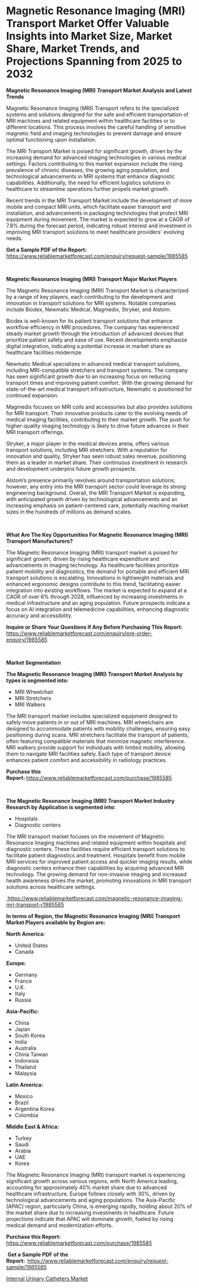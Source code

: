 <p><h1>Magnetic Resonance Imaging (MRI) Transport Market Offer Valuable Insights into Market Size, Market Share, Market Trends, and Projections Spanning from 2025 to 2032</h1></p><p><strong>Magnetic Resonance Imaging (MRI) Transport Market Analysis and Latest Trends</strong></p>
<p><p>Magnetic Resonance Imaging (MRI) Transport refers to the specialized systems and solutions designed for the safe and efficient transportation of MRI machines and related equipment within healthcare facilities or to different locations. This process involves the careful handling of sensitive magnetic field and imaging technologies to prevent damage and ensure optimal functioning upon installation.</p><p>The MRI Transport Market is poised for significant growth, driven by the increasing demand for advanced imaging technologies in various medical settings. Factors contributing to this market expansion include the rising prevalence of chronic diseases, the growing aging population, and technological advancements in MRI systems that enhance diagnostic capabilities. Additionally, the need for efficient logistics solutions in healthcare to streamline operations further propels market growth.</p><p>Recent trends in the MRI Transport Market include the development of more mobile and compact MRI units, which facilitate easier transport and installation, and advancements in packaging technologies that protect MRI equipment during movement. The market is expected to grow at a CAGR of 7.8% during the forecast period, indicating robust interest and investment in improving MRI transport solutions to meet healthcare providers' evolving needs.</p></p>
<p><strong>Get a Sample PDF of the Report:&nbsp;</strong> <a href="https://www.reliablemarketforecast.com/enquiry/request-sample/1985585?utm_campaign=2288&utm_medium=2&utm_source=Github&utm_content=ia&utm_term=05032025&utm_id=magnetic-resonance-imaging-mri-transport">https://www.reliablemarketforecast.com/enquiry/request-sample/1985585</a></p>
<p>&nbsp;</p>
<p><strong>Magnetic Resonance Imaging (MRI) Transport Major Market Players</strong></p>
<p><p>The Magnetic Resonance Imaging (MRI) Transport Market is characterized by a range of key players, each contributing to the development and innovation in transport solutions for MRI systems. Notable companies include Biodex, Newmatic Medical, Magmedix, Stryker, and Alstom.</p><p>Biodex is well-known for its patient transport solutions that enhance workflow efficiency in MRI procedures. The company has experienced steady market growth through the introduction of advanced devices that prioritize patient safety and ease of use. Recent developments emphasize digital integration, indicating a potential increase in market share as healthcare facilities modernize.</p><p>Newmatic Medical specializes in advanced medical transport solutions, including MRI-compatible stretchers and transport systems. The company has seen significant growth due to an increasing focus on reducing transport times and improving patient comfort. With the growing demand for state-of-the-art medical transport infrastructure, Newmatic is positioned for continued expansion.</p><p>Magmedix focuses on MRI coils and accessories but also provides solutions for MRI transport. Their innovative products cater to the evolving needs of medical imaging facilities, contributing to their market growth. The push for higher-quality imaging technology is likely to drive future advances in their MRI transport offerings.</p><p>Stryker, a major player in the medical devices arena, offers various transport solutions, including MRI stretchers. With a reputation for innovation and quality, Stryker has seen robust sales revenue, positioning them as a leader in market share. Their continuous investment in research and development underpins future growth prospects.</p><p>Alstom’s presence primarily revolves around transportation solutions; however, any entry into the MRI transport sector could leverage its strong engineering background. Overall, the MRI Transport Market is expanding, with anticipated growth driven by technological advancements and an increasing emphasis on patient-centered care, potentially reaching market sizes in the hundreds of millions as demand scales.</p></p>
<p>&nbsp;</p>
<p><strong>What Are The Key Opportunities For Magnetic Resonance Imaging (MRI) Transport Manufacturers?</strong></p>
<p><p>The Magnetic Resonance Imaging (MRI) transport market is poised for significant growth, driven by rising healthcare expenditure and advancements in imaging technology. As healthcare facilities prioritize patient mobility and diagnostics, the demand for portable and efficient MRI transport solutions is escalating. Innovations in lightweight materials and enhanced ergonomic designs contribute to this trend, facilitating easier integration into existing workflows. The market is expected to expand at a CAGR of over 6% through 2028, influenced by increasing investments in medical infrastructure and an aging population. Future prospects indicate a focus on AI integration and telemedicine capabilities, enhancing diagnostic accuracy and accessibility.</p></p>
<p><strong>Inquire or Share Your Questions If Any Before Purchasing This Report:</strong> <a href="https://www.reliablemarketforecast.com/enquiry/pre-order-enquiry/1985585?utm_campaign=2288&utm_medium=2&utm_source=Github&utm_content=ia&utm_term=05032025&utm_id=magnetic-resonance-imaging-mri-transport">https://www.reliablemarketforecast.com/enquiry/pre-order-enquiry/1985585</a></p>
<p>&nbsp;</p>
<p><strong>Market Segmentation</strong></p>
<p><strong>The Magnetic Resonance Imaging (MRI) Transport Market Analysis by types is segmented into:</strong></p>
<p><ul><li>MRI Wheelchair</li><li>MRI Stretchers</li><li>MRI Walkers</li></ul></p>
<p><p>The MRI transport market includes specialized equipment designed to safely move patients in or out of MRI machines. MRI wheelchairs are designed to accommodate patients with mobility challenges, ensuring easy positioning during scans. MRI stretchers facilitate the transport of patients, often featuring compatible materials that minimize magnetic interference. MRI walkers provide support for individuals with limited mobility, allowing them to navigate MRI facilities safely. Each type of transport device enhances patient comfort and accessibility in radiology practices.</p></p>
<p><strong>Purchase this Report:&nbsp;</strong><a href="https://www.reliablemarketforecast.com/purchase/1985585?utm_campaign=2288&utm_medium=2&utm_source=Github&utm_content=ia&utm_term=05032025&utm_id=magnetic-resonance-imaging-mri-transport">https://www.reliablemarketforecast.com/purchase/1985585</a></p>
<p>&nbsp;</p>
<p><strong>The Magnetic Resonance Imaging (MRI) Transport Market Industry Research by Application is segmented into:</strong></p>
<p><ul><li>Hospitals</li><li>Diagnostic centers</li></ul></p>
<p><p>The MRI transport market focuses on the movement of Magnetic Resonance Imaging machines and related equipment within hospitals and diagnostic centers. These facilities require efficient transport solutions to facilitate patient diagnostics and treatment. Hospitals benefit from mobile MRI services for improved patient access and quicker imaging results, while diagnostic centers enhance their capabilities by acquiring advanced MRI technology. The growing demand for non-invasive imaging and increased health awareness drives the market, promoting innovations in MRI transport solutions across healthcare settings.</p></p>
<p><a href="https://www.reliablemarketforecast.com/magnetic-resonance-imaging-mri-transport-r1985585?utm_campaign=2288&utm_medium=2&utm_source=Github&utm_content=ia&utm_term=05032025&utm_id=magnetic-resonance-imaging-mri-transport">&nbsp;https://www.reliablemarketforecast.com/magnetic-resonance-imaging-mri-transport-r1985585</a></p>
<p><strong>In terms of Region, the Magnetic Resonance Imaging (MRI) Transport Market Players available by Region are:</strong></p>
<p>
    <p> <strong> North America: </strong>
        <ul>
            <li>United States</li>
            <li>Canada</li>
        </ul>
        </p> 
    <p> <strong> Europe: </strong>
        <ul>
            <li>Germany</li>
            <li>France</li>
            <li>U.K.</li>
            <li>Italy</li>
            <li>Russia</li>
        </ul>
        </p> 
    <p> <strong> Asia-Pacific: </strong>
        <ul>
            <li>China</li>
            <li>Japan</li>
            <li>South Korea</li>
            <li>India</li>
            <li>Australia</li>
            <li>China Taiwan</li>
            <li>Indonesia</li>
            <li>Thailand</li>
            <li>Malaysia</li>
        </ul>
        </p> 
    <p> <strong> Latin America: </strong>
        <ul>
            <li>Mexico</li>
            <li>Brazil</li>
            <li>Argentina Korea</li>
            <li>Colombia</li>
        </ul>
        </p> 
    <p> <strong> Middle East & Africa: </strong>
        <ul>
            <li>Turkey</li>
            <li>Saudi</li>
            <li>Arabia</li>
            <li>UAE</li>
            <li>Korea</li>
        </ul>
    </p>
    </p>
<p><p>The Magnetic Resonance Imaging (MRI) transport market is experiencing significant growth across various regions, with North America leading, accounting for approximately 40% market share due to advanced healthcare infrastructure. Europe follows closely with 30%, driven by technological advancements and aging populations. The Asia-Pacific (APAC) region, particularly China, is emerging rapidly, holding about 20% of the market share due to increasing investments in healthcare. Future projections indicate that APAC will dominate growth, fueled by rising medical demand and modernization efforts.</p></p>
<p><strong>Purchase this Report: </strong><a href="https://www.reliablemarketforecast.com/purchase/1985585?utm_campaign=2288&utm_medium=2&utm_source=Github&utm_content=ia&utm_term=05032025&utm_id=magnetic-resonance-imaging-mri-transport">https://www.reliablemarketforecast.com/purchase/1985585</a></p>
<p>&nbsp;<strong>Get a Sample PDF of the Report:&nbsp;&nbsp;</strong><a href="https://www.reliablemarketforecast.com/enquiry/request-sample/1985585?utm_campaign=2288&utm_medium=2&utm_source=Github&utm_content=ia&utm_term=05032025&utm_id=magnetic-resonance-imaging-mri-transport">https://www.reliablemarketforecast.com/enquiry/request-sample/1985585</a></p>
<p><strong></strong></p>
<p><p><a href="https://github.com/MariaWashington76/Market-Research-Report-List-1/blob/main/internal-urinary-catheters-market.md?utm_campaign=2288&utm_medium=2&utm_source=Github&utm_content=ia&utm_term=05032025&utm_id=magnetic-resonance-imaging-mri-transport">Internal Urinary Catheters Market</a></p></p>